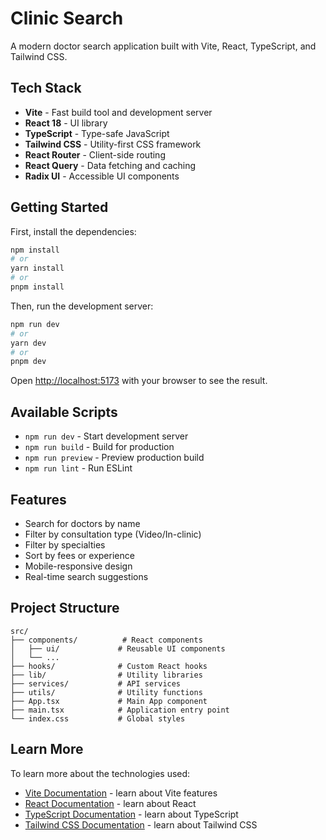 # Clinic Search

A modern doctor search application built with Vite, React, TypeScript, and Tailwind CSS.

## Tech Stack

- **Vite** - Fast build tool and development server
- **React 18** - UI library
- **TypeScript** - Type-safe JavaScript
- **Tailwind CSS** - Utility-first CSS framework
- **React Router** - Client-side routing
- **React Query** - Data fetching and caching
- **Radix UI** - Accessible UI components

## Getting Started

First, install the dependencies:

```bash
npm install
# or
yarn install
# or
pnpm install
```

Then, run the development server:

```bash
npm run dev
# or
yarn dev
# or
pnpm dev
```

Open [http://localhost:5173](http://localhost:5173) with your browser to see the result.

## Available Scripts

- `npm run dev` - Start development server
- `npm run build` - Build for production
- `npm run preview` - Preview production build
- `npm run lint` - Run ESLint

## Features

- Search for doctors by name
- Filter by consultation type (Video/In-clinic)
- Filter by specialties
- Sort by fees or experience
- Mobile-responsive design
- Real-time search suggestions

## Project Structure

```
src/
├── components/          # React components
│   ├── ui/             # Reusable UI components
│   └── ...
├── hooks/              # Custom React hooks
├── lib/                # Utility libraries
├── services/           # API services
├── utils/              # Utility functions
├── App.tsx             # Main App component
├── main.tsx            # Application entry point
└── index.css           # Global styles
```

## Learn More

To learn more about the technologies used:

- [Vite Documentation](https://vitejs.dev/) - learn about Vite features
- [React Documentation](https://react.dev/) - learn about React
- [TypeScript Documentation](https://www.typescriptlang.org/) - learn about TypeScript
- [Tailwind CSS Documentation](https://tailwindcss.com/) - learn about Tailwind CSS
